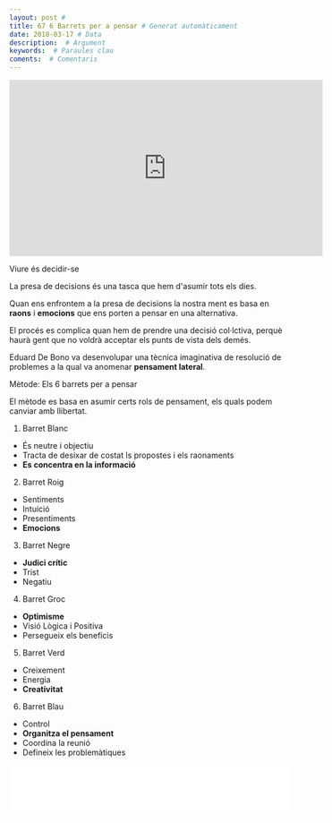 ```yaml
---
layout: post #
title: 67 6 Barrets per a pensar # Generat automàticament
date: 2018-03-17 # Data
description:  # Argument
keywords:  # Paraules clau
coments:  # Comentaris
---
```


<iframe width="560" height="315" src="https://www.youtube.com/embed/Mq7mYdrUOqs" frameborder="0" allow="autoplay; encrypted-media" allowfullscreen></iframe>

Viure és decidir-se

La presa de decisions és una tasca que hem d'asumir tots els dies.

Quan ens enfrontem a la presa de decisions la nostra ment es basa en **raons** i **emocions** que ens porten a pensar en una alternativa.

El procés es complica quan hem de prendre una decisió col·lctiva, perquè haurà gent que no voldrà acceptar els punts de vista dels demés.

Eduard De Bono va desenvolupar una tècnica imaginativa de resolució de problemes a la qual va anomenar **pensament lateral**.

Mètode: Els 6 barrets per a pensar

El mètode es basa en asumir certs rols de pensament, els quals podem canviar amb llibertat.

1. Barret Blanc
- És neutre i objectiu
- Tracta de desixar de costat ls propostes i els raonaments
- **Es concentra en la informació**
2. Barret Roig
- Sentiments
- Intuició
- Presentiments
- **Emocions**
3. Barret Negre
- **Judici crític**
- Trist
- Negatiu
4. Barret Groc
- **Optimisme**
- Visió Lògica i Positiva
- Persegueix els beneficis
5. Barret Verd
- Creixement
- Energia
- **Creativitat**
6. Barret Blau
- Control
- **Organitza el pensament**
- Coordina la reunió
- Defineix les problemàtiques

<iframe style="border: none" src="//html5-player.libsyn.com/embed/episode/id/5060719/height/90/theme/custom/autoplay/no/autonext/no/thumbnail/yes/preload/no/no_addthis/no/direction/backward/render-playlist/no/custom-color/ffbb00/" height="90" width="100%" scrolling="no"  allowfullscreen webkitallowfullscreen mozallowfullscreen oallowfullscreen msallowfullscreen></iframe>
